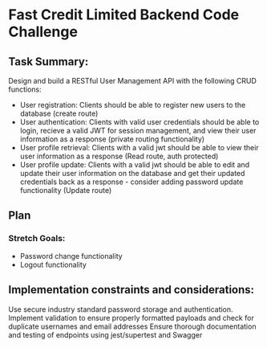 # Fast Credit Limited Backend Code Challenge

## Task Summary:
Design and build a RESTful User Management API with the following CRUD functions:
- User registration: Clients should be able to register new users to the database (create route)
- User authentication: Clients with valid user credentials should be able to login, recieve a valid JWT for session management, and view their user information as a response (private routing functionality)
- User profile retrieval: Clients with a valid jwt should be able to view their user information as a response (Read route, auth protected)
- User profile update: Clients with a valid jwt should be able to edit and update their user information on the database and get their updated credentials back as a response - consider adding password update functionality (Update route)

## Plan

### Stretch Goals:
- Password change functionality
- Logout functionality

## Implementation constraints and considerations:
Use secure industry standard password storage and authentication.
Implement validation to ensure properly formatted payloads and check for duplicate usernames and email addresses
Ensure thorough documentation and testing of endpoints using jest/supertest and Swagger